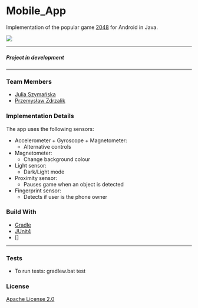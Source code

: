 # Mobile_App
Implementation of the popular game [2048](https://en.wikipedia.org/wiki/2048_(video_game)) for Android in Java. 

<p href="https://github.com/JuliaSzymanska/Mobile_App/tree/master/2048_APP" alt="Coverage">
   <img src="https://img.shields.io/badge/Coverage-100%25-green" /></a>
<p href="#backers" alt="Coverage">


***

##### Project in development

***

### Team Members
* [Julia Szymańska](https://github.com/Julaszym1212)
* [Przemysław Zdrzalik](https://github.com/zdrzalik-przemek)

### Implementation Details
The app uses the following sensors:
* Accelerometer + Gyroscope + Magnetometer:
    * Alternative controls
* Magnetometer:
    * Change background colour
* Light sensor:
    * Dark/Light mode
* Proximity sensor:
    * Pauses game when an object is detected
* Fingerprint sensor:
    * Detects if user is the phone owner

### Build With
* [Gradle]()
* [JUnit4](https://junit.org/junit4/)
* []

* * * 
### Tests

- To run tests: gradlew.bat test

### License

[Apache License 2.0](https://github.com/JuliaSzymanska/Mobile_App/blob/master/LICENSE)
